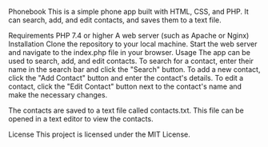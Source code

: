 Phonebook 
This is a simple phone app built with HTML, CSS, and PHP. It can search, add, and edit contacts, and saves them to a text file.

Requirements
PHP 7.4 or higher
A web server (such as Apache or Nginx)
Installation
Clone the repository to your local machine.
Start the web server and navigate to the index.php file in your browser.
Usage
The app can be used to search, add, and edit contacts. To search for a contact, enter their name in the search bar and click the "Search" button. To add a new contact, click the "Add Contact" button and enter the contact's details. To edit a contact, click the "Edit Contact" button next to the contact's name and make the necessary changes.

The contacts are saved to a text file called contacts.txt. This file can be opened in a text editor to view the contacts.

License
This project is licensed under the MIT License.
